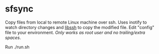 # sfsync
Copy files from local to remote Linux machine over ssh. Uses inotify to watch directory changes and <a href="https://www.libssh.org/" title="LibSSH">libssh</a> to copy the modified file.
Edit "config" file to your environment. *Only works as root user and no trailing/extra spaces*.


Run
./run.sh
